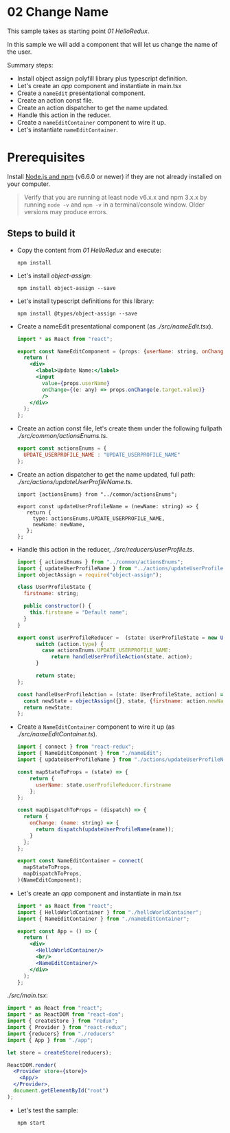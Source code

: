 # 02 Change Name

This sample takes as starting point _01 HelloRedux_.

In this sample we will add a component that will let us change the name of the
user.


Summary steps:

- Install object assign polyfill library plus typescript definition.
- Let's create an _app_ component and instantiate in main.tsx
- Create a `nameEdit` presentational component.
- Create an action const file.
- Create an action dispatcher to get the name updated.
- Handle this action in the reducer.
- Create a `nameEditContainer` component to wire it up.
- Let's instantiate `nameEditContainer`.

# Prerequisites

Install [Node.js and npm](https://nodejs.org/en/) (v6.6.0 or newer) if they are not already installed on your computer.

> Verify that you are running at least node v6.x.x and npm 3.x.x by running `node -v` and `npm -v` in a terminal/console window. Older versions may produce errors.

## Steps to build it

- Copy the content from _01 HelloRedux_ and execute:

  ```
  npm install
  ```

- Let's install _object-assign_:

  ```
  npm install object-assign --save
  ```

- Let's install typescript definitions for this library:

  ```
  npm install @types/object-assign --save
  ```

- Create a nameEdit presentational component (as _./src/nameEdit.tsx_).

  ```jsx
  import * as React from "react";

  export const NameEditComponent = (props: {userName: string, onChange: (name: string) => any}) => {
    return (
      <div>
        <label>Update Name:</label>
        <input
          value={props.userName}
          onChange={(e: any) => props.onChange(e.target.value)}
          />
      </div>
    );
  };
  ```

- Create an action const file, let's create them under the following
fullpath _./src/common/actionsEnums.ts_.

  ```javascript
  export const actionsEnums = {
    UPDATE_USERPROFILE_NAME : "UPDATE_USERPROFILE_NAME"
  };
  ```

- Create an action dispatcher to get the name updated, full path:
_./src/actions/updateUserProfileName.ts_.

  ```
  import {actionsEnums} from "../common/actionsEnums";

  export const updateUserProfileName = (newName: string) => {
     return {
       type: actionsEnums.UPDATE_USERPROFILE_NAME,
       newName: newName,
     };
  };
  ```

- Handle this action in the reducer, _./src/reducers/userProfile.ts_.

  ```javascript
  import { actionsEnums } from "../common/actionsEnums";
  import { updateUserProfileName } from "../actions/updateUserProfileName";
  import objectAssign = require("object-assign");

  class UserProfileState {
    firstname: string;

    public constructor() {
      this.firstname = "Default name";
    }
  }

  export const userProfileReducer =  (state: UserProfileState = new UserProfileState(), action) => {
        switch (action.type) {
          case actionsEnums.UPDATE_USERPROFILE_NAME:
             return handleUserProfileAction(state, action);
        }

        return state;
  };

  const handleUserProfileAction = (state: UserProfileState, action) => {
    const newState = objectAssign({}, state, {firstname: action.newName});
    return newState;
  };
  ```

- Create a `NameEditContainer` component to wire it up (as _./src/nameEditContainer.ts_).

  ```javascript
  import { connect } from "react-redux";
  import { NameEditComponent } from "./nameEdit";
  import { updateUserProfileName } from "./actions/updateUserProfileName";

  const mapStateToProps = (state) => {
      return {
        userName: state.userProfileReducer.firstname
      };
  };

  const mapDispatchToProps = (dispatch) => {
    return {
      onChange: (name: string) => {
        return dispatch(updateUserProfileName(name));
      }
    };
  };

  export const NameEditContainer = connect(
    mapStateToProps,
    mapDispatchToProps,
  )(NameEditComponent);
  ```

- Let's create an _app_ component and instantiate in main.tsx

  ```jsx
  import * as React from "react";
  import { HelloWorldContainer } from "./helloWorldContainer";
  import { NameEditContainer } from "./nameEditContainer";

  export const App = () => {
    return (
      <div>
        <HelloWorldContainer/>
        <br/>
        <NameEditContainer/>
      </div>
    );
  };
  ```

_./src/main.tsx_:

  ```jsx
  import * as React from "react";
  import * as ReactDOM from "react-dom";
  import { createStore } from "redux";
  import { Provider } from "react-redux";
  import {reducers} from "./reducers"
  import { App } from "./app";

  let store = createStore(reducers);

  ReactDOM.render(
    <Provider store={store}>
      <App/>
    </Provider>,
    document.getElementById("root")
  );
  ```

- Let's test the sample:

  ```
  npm start
  ```
